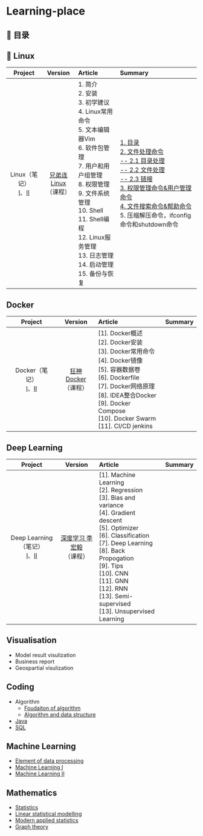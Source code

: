 # Learning-place  

## 📖 目录
## 🐳 Linux
|**Project**|**Version**|**Article**|**Summary**|
:-:|:-:|:-|:-
|Linux（笔记）</br>[I](https://www.mubucm.com/doc/43b0XC4yT1n)、[II](https://www.mubucm.com/doc/1dfkVGYRZOD)</br>|[兄弟连Linux](https://www.bilibili.com/video/BV1mW411i7Qf?p=91&spm_id_from=pageDriver)</br>（课程）|1. 简介</br>2. 安装</br>3. 初学建议</br>4. Linux常用命令</br>5. 文本编辑器Vim</br>  6. 软件包管理</br>  7. 用户和用户组管理</br>  8. 权限管理</br>  9. 文件系统管理</br>  10. Shell</br>  11. Shell编程</br>  12. Linux服务管理</br>  13. 日志管理</br> 14. 启动管理</br>  15. 备份与恢复|[1. 目录](https://github.com/yixliu1/Learning-place/blob/main/Content/Linux/1.%20%E7%9B%AE%E5%BD%95.md)</br> [2. 文件处理命令</br>  -- 2.1 目录处理</br>  -- 2.2 文件处理</br>  -- 2.3 链接](https://github.com/yixliu1/Learning-place/blob/main/Content/Linux/2.%20%E6%96%87%E4%BB%B6%E5%A4%84%E7%90%86.md)</br> [3. 权限管理命令&用户管理命令](https://github.com/yixliu1/Learning-place/blob/main/Content/Linux/3.%20%E6%9D%83%E9%99%90%E7%AE%A1%E7%90%86%26%E7%94%A8%E6%88%B7%E7%AE%A1%E7%90%86.md)</br> [4. 文件搜索命令&帮助命令](https://github.com/yixliu1/Learning-place/blob/main/Content/Linux/4.%20%E6%96%87%E4%BB%B6%E6%90%9C%E7%B4%A2%26%E5%B8%AE%E5%8A%A9.md)</br>  5. 压缩解压命令，ifconfig命令和shutdown命令</br>

## Docker
|**Project**|**Version**|**Article**|**Summary**|
:-:|:-:|:-|:-
|Docker（笔记）</br>[I](https://www.mubucm.com/doc/170pfhe_efn)、[II](https://www.mubucm.com/doc/1lWoSIG-9OD)</br>|[狂神Docker](https://www.bilibili.com/video/BV1og4y1q7M4?from=search&seid=3207263930861495675&spm_id_from=333.337.0.0)</br>（课程）|[1]. Docker概述</br>[2]. Docker安装</br>[3]. Docker常用命令</br>[4]. Docker镜像</br>[5]. 容器数据卷</br>[6]. Dockerfile</br>[7]. Docker网络原理</br>[8]. IDEA整合Docker</br>[9]. Docker Compose</br>[10]. Docker Swarm</br>[11]. CI/CD jenkins</br>|


## Deep Learning
|**Project**|**Version**|**Article**|**Summary**|
:-:|:-:|:-|:-
|Deep Learning（笔记）</br>[I](https://www.mubucm.com/doc/5xYwc8Kle2D)、[II](https://www.mubucm.com/doc/1IvwZLLnD2D)</br>|[深度学习 李宏毅](https://www.bilibili.com/video/BV1JE411g7XF?p=1)</br>（课程）|[1]. Machine Learning</br>[2]. Regression</br>[3]. Bias and variance</br>[4]. Gradient descent</br>[5]. Optimizer</br>[6]. Classification</br>[7]. Deep Learning</br>[8]. Back Propogation</br>[9]. Tips</br>[10]. CNN</br>[11]. GNN</br>[12]. RNN</br>[13]. Semi-supervised</br>[13]. Unsupervised Learning</br>|


## Visualisation
- Model result visulization
- Business report
- Geospartial visulization

## Coding
- Algorithm
  - [Foudaiton of algorithm](https://www.mubucm.com/doc/4Gp6EoPKhiD)
  - [Algorithm and data structure](https://www.mubucm.com/doc/DBZ__7dRiD)
- [Java](https://www.mubucm.com/doc/1OUVIEczvhT)
- [SQL](https://www.mubucm.com/doc/wyrpP0tGm0)


## Machine Learning
- [Element of data processing](https://www.mubucm.com/doc/sxd3Ga_V60)
- [Machine Learning I](https://www.mubucm.com/doc/1-1szeqN_ln)
- [Machine Learning II](https://www.mubucm.com/doc/5OscFt4PZwT)


## Mathematics
- [Statistics](https://www.mubucm.com/doc/yNZLS9nbU0)
- [Linear statistical modelling](https://www.mubucm.com/doc/7sSegPLF2Rn)
- [Modern applied statistics](https://www.mubucm.com/doc/1WGvNnNfyx7)
- [Graph theory](https://www.mubucm.com/doc/1lGZ2IDfG1n)
